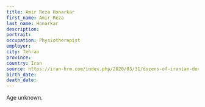 ```yaml
---
title: Amir Reza Honarkar
first_name: Amir Reza
last_name: Honarkar
description: 
portrait: 
occupation: Physiotherapist
employer: 
city: Tehran
province: 
country: Iran
source: https://iran-hrm.com/index.php/2020/03/31/dozens-of-iranian-doctors-died-during-irans-coronavirus-crisis/
birth_date: 
death_date: 
---
```


Age unknown.